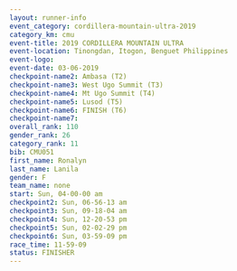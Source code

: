 ```yaml
---
layout: runner-info 
event_category: cordillera-mountain-ultra-2019 
category_km: cmu 
event-title: 2019 CORDILLERA MOUNTAIN ULTRA 
event-location: Tinongdan, Itogon, Benguet Philippines 
event-logo: 
event-date: 03-06-2019 
checkpoint-name2: Ambasa (T2) 
checkpoint-name3: West Ugo Summit (T3) 
checkpoint-name4: Mt Ugo Summit (T4) 
checkpoint-name5: Lusod (T5) 
checkpoint-name6: FINISH (T6) 
checkpoint-name7: 
overall_rank: 110
gender_rank: 26
category_rank: 11
bib: CMU051
first_name: Ronalyn
last_name: Lanila
gender: F
team_name: none
start: Sun, 04-00-00 am
checkpoint2: Sun, 06-56-13 am
checkpoint3: Sun, 09-18-04 am
checkpoint4: Sun, 12-20-53 pm
checkpoint5: Sun, 02-02-29 pm
checkpoint6: Sun, 03-59-09 pm
race_time: 11-59-09
status: FINISHER
---
```

